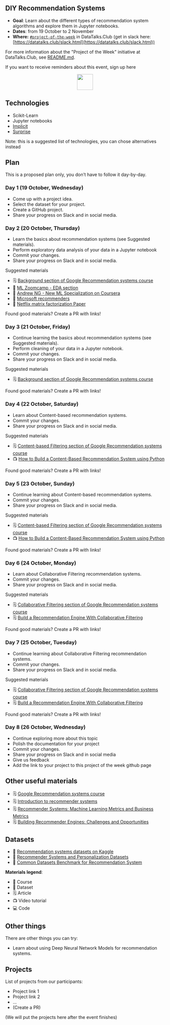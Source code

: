 ## DIY Recommendation Systems

* **Goal**: Learn about the different types of recommendation system algorithms and explore them in Jupyter notebooks. 
* **Dates**: from 19 October to 2 November
* **Where:** [`#project-of-the-week`](https://app.slack.com/client/T01ATQK62F8/C02BP4FQH36) in DataTalks.Club (get in slack here: [https://datatalks.club/slack.html](https://datatalks.club/slack.html))

For more information about the "Project of the Week" initiative
at DataTalks.Club, see [README.md](README.md).

If you want to receive reminders about this event, sign up here

<p align="center">
  <a href="https://lu.ma/dtc-potw-recsys1"><img src="https://user-images.githubusercontent.com/875246/185755203-17945fd1-6b64-46f2-8377-1011dcb1a444.png" height="50" /></a>
</p>

## Technologies 

* Scikit-Learn
* Jupyter notebooks
* [Implicit](https://implicit.readthedocs.io/en/latest/)
* [Surprise](https://github.com/NicolasHug/Surprise)


Note: this is a suggested list of technologies, you can chose
alternatives instead

## Plan

This is a proposed plan only, you don’t have to follow it day-by-day.

### Day 1 (19 October, Wednesday)

* Come up with a project idea.
* Select the dataset for your project.
* Create a GitHub project.
* Share your progress on Slack and in social media.


### Day 2 (20 October, Thursday)

* Learn the basics about recommendation systems (see Suggested materials).
* Perform exploratory data analysis of your data in a Jupyter notebook
* Commit your changes.
* Share your progress on Slack and in social media.

Suggested materials

* 🗒️ [Background section of Google Recommendation systems course](https://developers.google.com/machine-learning/recommendation)
* 🏫 [ML Zoomcamp - EDA section](https://github.com/alexeygrigorev/mlbookcamp-code/blob/master/course-zoomcamp/02-regression/03-eda.md)
* 🏫 [Andrew NG - New ML Specialization on Coursera ](https://www.coursera.org/learn/unsupervised-learning-recommenders-reinforcement-learning/home/week/2)
* 🏫 [Microsoft recommenders](https://github.com/microsoft/recommenders)
* 🏫 [Netflix matrix factorization Paper](https://datajobs.com/data-science-repo/Recommender-Systems-%5BNetflix%5D.pdf)

Found good materials? Create a PR with links!



### Day 3 (21 October, Friday)

* Continue learning the basics about recommendation systems (see Suggested materials).
* Perform cleaning of your data in a Jupyter notebook.
* Commit your changes.
* Share your progress on Slack and in social media.

Suggested materials

* 🗒️ [Background section of Google Recommendation systems course](https://developers.google.com/machine-learning/recommendation)


Found good materials? Create a PR with links!

### Day 4 (22 October, Saturday)

* Learn about Content-based recommendation systems.
* Commit your changes.
* Share your progress on Slack and in social media.

Suggested materials

* 🗒️ [Content-based Filtering section of Google Recommendation systems course](https://developers.google.com/machine-learning/recommendation/content-based/basics)
* 📺 [How to Build a Content-Based Recommendation System using Python](https://www.youtube.com/watch?v=ijtxuF_5kEU)

Found good materials? Create a PR with links!

### Day 5 (23 October, Sunday)

* Continue learning about Content-based recommendation systems.
* Commit your changes.
* Share your progress on Slack and in social media.

Suggested materials

* 🗒️ [Content-based Filtering section of Google Recommendation systems course](https://developers.google.com/machine-learning/recommendation/content-based/basics)
* 📺 [How to Build a Content-Based Recommendation System using Python](https://www.youtube.com/watch?v=ijtxuF_5kEU)

Found good materials? Create a PR with links!

### Day 6 (24 October, Monday)

* Learn about Collaborative Filtering recommendation systems.
* Commit your changes.
* Share your progress on Slack and in social media.

Suggested materials

* 🗒️ [Collaborative Filtering section of Google Recommendation systems course](https://developers.google.com/machine-learning/recommendation/collaborative/basics)
* 🗒️ [Build a Recommendation Engine With Collaborative Filtering](https://realpython.com/build-recommendation-engine-collaborative-filtering/)

Found good materials? Create a PR with links!

### Day 7 (25 October, Tuesday)

* Continue learning about Collaborative Filtering recommendation systems.
* Commit your changes.
* Share your progress on Slack and in social media.

Suggested materials

* 🗒️ [Collaborative Filtering section of Google Recommendation systems course](https://developers.google.com/machine-learning/recommendation/collaborative/basics)
* 🗒️ [Build a Recommendation Engine With Collaborative Filtering](https://realpython.com/build-recommendation-engine-collaborative-filtering/)

Found good materials? Create a PR with links!

### Day 8 (26 October, Wednesday)

- Continue exploring more about this topic
- Polish the documentation for your project
- Commit your changes.
- Share your progress on Slack and in social media
- Give us feedback
- Add the link to your project to this project of the week github page

## Other useful materials 

* 🗒️ [Google Recommendation systems course](https://developers.google.com/machine-learning/recommendation)
* 🗒️ [Introduction to recommender systems](https://towardsdatascience.com/introduction-to-recommender-systems-6c66cf15ada)
* 🗒️ [Recommender Systems: Machine Learning Metrics and Business Metrics](https://neptune.ai/blog/recommender-systems-metrics)
* 🗒️ [Building Recommender Engines: Challenges and Opportunities](https://youtu.be/PjVEan8QgCI)


## Datasets

* 💾 [Recommendation systems datasets on Kaggle](https://www.kaggle.com/datasets?search=recommendation+systems)
* 💾 [Recommender Systems and Personalization Datasets](https://cseweb.ucsd.edu/~jmcauley/datasets.html)
* 💾 [Common Datasets Benchmark for Recommendation System](https://medium.com/data-folks-indonesia/common-datasets-benchmark-for-recommendation-system-933c4d956b7b)

**Materials legend**:

* 🏫 Course
* 💾 Dataset
* 🗒️ Article
* 📺 Video tutorial
* 💻 Code

## Other things

There are other things you can try:

* Learn about using Deep Neural Network Models for recommendation systems.


## Projects

List of projects from our participants:

* Project link 1
* Project link 2
* ...
* (Create a PR)

(We will put the projects here after the event finishes)
